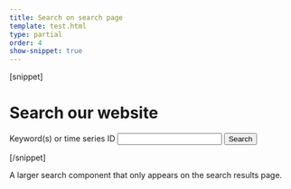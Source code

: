 ```yaml
---
title: Search on search page
template: test.html
type: partial
order: 4
show-snippet: true
---
```

[snippet]
<div class="search search--results-page print--hide" id="searchBar">
	<div class="wrapper">
		<form class="col-wrap search__form" action="/search">
			<h1>Search our website</h1>
			<label class="font-size--16 block" for="nav-search">Keyword(s) or time series ID</label>
			<input type="search" autocomplete="off" class="search__input search__input--results-page col col--md-29 col--lg-29" id="nav-search" name="q" value="">
			<button type="submit" class="search__button search__button--results-page col--md-3 col--lg-3" id="nav-search-submit">
				<span class="visuallyhidden">Search</span>
				<span class="icon icon-search--light"></span>
			</button>
		</form>
	</div>
</div>
[/snippet]

A larger search component that only appears on the search results page.
